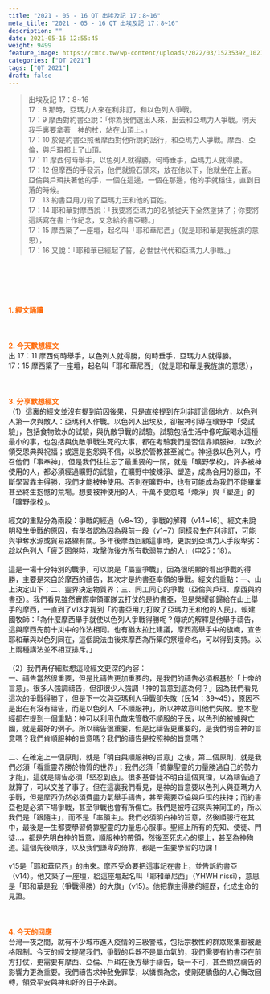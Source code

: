 ```yaml
---
title: "2021 - 05 - 16 QT 出埃及記 17：8~16"
meta_title: "2021 - 05 - 16 QT 出埃及記 17：8~16"
description: ""
date: 2021-05-16 12:55:45
weight: 9499
feature_image: https://cmtc.tw/wp-content/uploads/2022/03/15235392_10211799862337740_180693556567566654_o-1.webp
categories: ["QT 2021"]
tags: ["QT 2021"]
draft: false
---
```


<blockquote>出埃及記 17：8~16<br />
17：8 那時，亞瑪力人來在利非訂，和以色列人爭戰。<br />
17：9 摩西對約書亞說：「你為我們選出人來，出去和亞瑪力人爭戰。明天我手裏要拿著　神的杖，站在山頂上。」<br />
17：10 於是約書亞照著摩西對他所說的話行，和亞瑪力人爭戰。摩西、亞倫，與戶珥都上了山頂。<br />
17：11 摩西何時舉手，以色列人就得勝，何時垂手，亞瑪力人就得勝。<br />
17：12 但摩西的手發沉，他們就搬石頭來，放在他以下，他就坐在上面。亞倫與戶珥扶著他的手，一個在這邊，一個在那邊，他的手就穩住，直到日落的時候。<br />
17：13 約書亞用刀殺了亞瑪力王和他的百姓。<br />
17：14 耶和華對摩西說：「我要將亞瑪力的名號從天下全然塗抹了；你要將這話寫在書上作紀念，又念給約書亞聽。」<br />
17：15 摩西築了一座壇，起名叫「耶和華尼西」（就是耶和華是我旌旗的意思），<br />
17：16 又說：「耶和華已經起了誓，必世世代代和亞瑪力人爭戰。」</blockquote><br />
&nbsp;<br />
<br />
&nbsp;<br />
<br />
<span style="color: #ff6600;"><strong>1. </strong><strong>經文誦讀</strong></span><br />
<br />
<span style="color: #ff6600;"><strong> </strong></span><br />
<br />
<span style="color: #ff6600;"><strong>2. 今天默想</strong><strong>經文<br />
</strong></span>出 17：11 摩西何時舉手，以色列人就得勝，何時垂手，亞瑪力人就得勝。<br />
17：15 摩西築了一座壇，起名叫「耶和華尼西」（就是耶和華是我旌旗的意思），<br />
<br />
&nbsp;<br />
<br />
<span style="color: #ff6600;"><strong>3. 分享默想經文<br />
</strong></span>（1）這裏的經文並沒有提到前因後果，只是直接提到在利非訂這個地方，以色列人第一次與敵人：亞瑪利人作戰。以色列人出埃及，卻被神引導在曠野中「受試驗」，包括食物飲水的試驗，與仇敵爭戰的試驗。試驗包括生活中像吃飯喝水這種最小的事，也包括與仇敵爭戰生死的大事，都在考驗我們是否信靠順服神，以致於領受恩典與祝福；或還是抱怨與不信，以致於管教甚至滅亡。神拯救以色列人，呼召他們「事奉神」，但是我們往往忘了最重要的一關，就是「曠野學校」。許多被神使用的人，都必須經過曠野的試驗，在曠野中被煉淨、塑造，成為合用的器皿，不斷學習靠主得勝，我們才能被神使用。否則在曠野中，也有可能成為我們不能畢業甚至終生抱憾的荒場。想要被神使用的人，千萬不要忽略「煉淨」與「塑造」的「曠野學校」。<br />
<br />
經文的重點分為兩段：爭戰的經過（v8~13），爭戰的解釋（v14~16）。經文未說明發生爭戰的原因，有學者認為因為與前一段（v1~7）同樣發生在利非訂，可能與爭奪水源或貿易路線有關。多年後摩西回顧這事時，更說到亞瑪力人手段卑劣：趁以色列人「疲乏困倦時，攻擊你後方所有軟弱無力的人」（申25：18）。<br />
<br />
這是一場十分特別的戰爭，可以說是「屬靈爭戰」，因為很明顯的看出爭戰的得勝，主要是來自於摩西的禱告，其次才是約書亞率領的爭戰。經文的重點：一、山上決定山下；二、靈界決定物質界；三、同工同心的爭戰（亞倫與戶珥、摩西與約書亞）。我們看見雖然實際率領軍隊去打仗的是約書亞，但是榮耀卻歸給在山上舉手的摩西，一直到了v13才提到「約書亞用刀打敗了亞瑪力王和他的人民」。賴建國牧師：「為什麼摩西舉手就使以色列人爭戰得勝呢？傳統的解釋是他舉手禱告，這與摩西先前十災中的作法相同。也有猶太拉比建議，摩西高舉手中的旗幟，宣告耶和華與以色列同在，這個說法由後來摩西為所築的祭壇命名，可以得到支持。以上兩種講法並不相互排斥。」<br />
<br />
（2）我們再仔細默想這段經文更深的內容：<br />
一、禱告當然很重要，但是比禱告更加重要的，是我們的禱告必須根基於「上帝的旨意」。很多人強調禱告，但卻很少人強調「神的旨意到底為何？」因為我們看見這次的爭戰得勝了，但是下一次與亞瑪利人爭戰卻失敗（民14：39~45），原因不是出在有沒有禱告，而是以色列人「不順服神」，所以神故意叫他們失敗。整本聖經都在提到一個重點：神可以利用仇敵來管教不順服的子民，以色列的被擄與亡國，就是最好的例子。所以禱告很重要，但是比禱告更重要的，是我們明白神的旨意嗎？我們肯順服神的旨意嗎？我們的禱告是按照神的旨意嗎？<br />
<br />
二、在確定上一個原則，就是「明白與順服神的旨意」之後，第二個原則，就是我們必須「看重靈界勝於物質的世界」；我們必須「倚靠聖靈的力量勝過自己的勢力才能」，這就是禱告必須「堅忍到底」。很多基督徒不明白這個真理，以為禱告過了就算了，可以交差了事了。但在這裏我們看見，是神的旨意要以色列人與亞瑪力人爭戰，但是摩西仍然必須費盡力氣舉手禱告，甚至需要亞倫與戶珥的扶持；而約書亞也是必須下場爭戰，甚至爭戰也會有所傷亡。我們是被呼召來與神同工的，所以我們是「跟隨主」，而不是「率領主」。我們必須明白神的旨意，然後順服行在其中，最後是一生都要學習倚靠聖靈的力量忠心服事。聖經上所有的先知、使徒、門徒…，都是先明白神的旨意，順服神的帶領，然後至死忠心的擺上，甚至為神殉道。這個先後順序，以及我們謙卑的倚靠，都是一生要學習的功課！<br />
<br />
v15是「耶和華尼西」的由來。摩西受命要把這事記在書上，並告訴約書亞（v14）。他又築了一座壇，給這座壇起名叫「耶和華尼西」（YHWH nissî），意思是「耶和華是我（爭戰得勝）的大旗」（v15）。他把靠主得勝的經歷，化成生命的見證。<br />
<br />
&nbsp;<br />
<br />
<span style="color: #ff6600;"><strong>4. 今天的回應<br />
</strong></span>台灣一夜之間，就有不少城市進入疫情的三級警戒，包括宗教性的群眾聚集都被嚴格限制。今天的經文提醒我們，爭戰的兵器不是屬血氣的，我們需要有約書亞在前方打仗，更需要有摩西、亞倫、戶珥在後方舉手禱告，缺一不可，甚至顯然禱告的影響力更為重要。我們禱告求神赦免罪孽，以憐憫為念，使剛硬驕傲的人心悔改回轉，領受平安與神和好的日子來到。<br />
<br />
&nbsp;
        